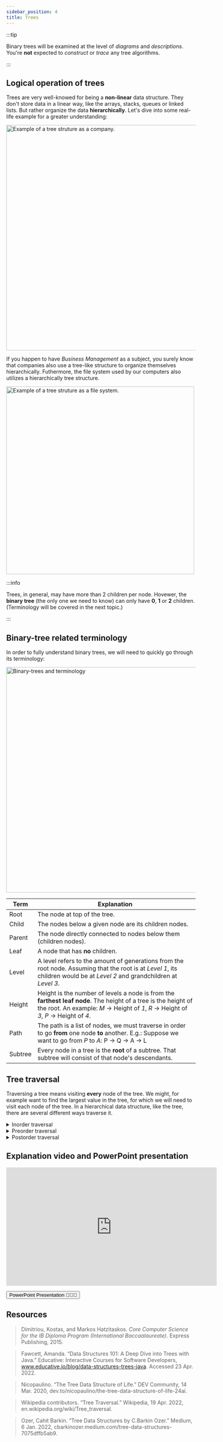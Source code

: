```yaml
---
sidebar_position: 4
title: Trees
---
```


:::tip

Binary trees will be examined at the level of _diagrams_ and _descriptions_. You're **not** expected to _construct_ or _trace_ any tree algorithms.

:::

## Logical operation of trees

Trees are very well-knowed for being a **non-linear** data structure. They don't store data in a linear way, like the arrays, stacks, queues or linked lists. But rather organize the data **hierarchically**. Let's dive into some real-life example for a greater understanding:

<img src="/img/study-guides/abstract-data-structures/tree-structure-company-example.webp" alt="Example of a tree struture as a company." width="600"/>

If you happen to have _Business Management_ as a subject, you surely know that companies also use a tree-like structure to organize themselves hierarchically. Futhermore, the file system used by our computers also utilizes a hierarchically tree structure.

<img src="/img/study-guides/abstract-data-structures/tree-structure-file-system.jpg" alt="Example of a tree struture as a file system." width="500"/>

:::info

Trees, in general, may have more than 2 children per node. Hovewer, the **binary tree** (the only one we need to know) can only have **0**, **1** or **2** children. (Terminology will be covered in the next topic.)

:::

## Binary-tree related terminology

In order to fully understand binary trees, we will need to quickly go through its terminology:

<img src="/img/study-guides/abstract-data-structures/tree-structure-terminology.png" alt="Binary-trees and terminology" width="600"/>

| Term    | Explanation                                                                                                                                                                                          |
| ------- | ---------------------------------------------------------------------------------------------------------------------------------------------------------------------------------------------------- |
| Root    | The node at top of the tree.                                                                                                                                                                         |
| Child   | The nodes below a given node are its children nodes.                                                                                                                                                 |
| Parent  | The node directly connected to nodes below them (children nodes).                                                                                                                                    |
| Leaf    | A node that has **no** children.                                                                                                                                                                     |
| Level   | A level refers to the amount of generations from the root node. Assuming that the root is at _Level 1_, its children would be at _Level 2_ and grandchildren at _Level 3_.                           |
| Height  | Height is the number of levels a node is from the **farthest leaf node**. The height of a tree is the height of the root. An example: _M_ → Height of _1_, _R_ → Height of _3_, _P_ → Height of _4_. |
| Path    | The path is a list of nodes, we must traverse in order to go **from** one node **to** another. E.g.: Suppose we want to go from _P_ to _A_: P → Q → A → L                                            |
| Subtree | Every node in a tree is the **root** of a subtree. That subtree will consist of that node's descendants.                                                                                             |

## Tree traversal

Traversing a tree means visiting **every** node of the tree. We might, for example want to find the largest value in the tree, for which we will need to visit each node of the tree. In a hierarchical data structure, like the tree, there are several different ways traverse it.

<details><summary>Inorder traversal</summary>
<p>

1. First, visit all the nodes in the **left** subtree.
2. Then the **root** node.
3. Visit all the nodes in the **right** subtree.

<img src="/img/study-guides/abstract-data-structures/Inorder-traversal.gif" alt="Inorder traversal animation" width="400"/>

</p>
</details>

<details><summary>Preorder traversal</summary>
<p>

1. Visit **root** node.
2. Visit all the nodes in the **left** subtree.
3. Visit all the nodes in the **right** subtree.

<img src="/img/study-guides/abstract-data-structures/Preorder-traversal.gif" alt="Preorder traversal animation" width="400"/>

</p>
</details>

<details><summary>Postorder traversal</summary>
<p>

1. Visit all the nodes in the **left** subtree.
2. Visit all the nodes in the **right** subtree.
3. Visit **root** node.

<img src="/img/study-guides/abstract-data-structures/Postorder-traversal.gif" alt="Postorder traversal animation" width="400"/>

</p>
</details>

## Explanation video and PowerPoint presentation

<div className="iframe-container margin-bottom--md">
    <iframe width="560" height="315" src="https://www.youtube.com/watch?v=iwa5WiFRJ6o" title="YouTube video player" frameborder="0" allow="accelerometer; autoplay; clipboard-write; encrypted-media; gyroscope; picture-in-picture" allowfullscreen></iframe>
</div>

<a href="https://www.google.com/"><button className="button button--secondary button--md">PowerPoint Presentation 👨🏻‍🏫</button></a>

## Resources

> Dimitriou, Kostas, and Markos Hatzitaskos. _Core Computer Science for the IB Diploma Program (International Baccaalaureate)_. Express Publishing, 2015.

> Fawcett, Amanda. “Data Structures 101: A Deep Dive into Trees with Java.” Educative: Interactive Courses for Software Developers, www.educative.io/blog/data-structures-trees-java. Accessed 23 Apr. 2022.

> Nicopaulino. “The Tree Data Structure of Life.” DEV Community, 14 Mar. 2020, dev.to/nicopaulino/the-tree-data-structure-of-life-24ai.

> Wikipedia contributors. “Tree Traversal.” Wikipedia, 19 Apr. 2022, en.wikipedia.org/wiki/Tree_traversal.

> Ozer, Cahit Barkin. “Tree Data Structures by C.Barkin Ozer.” Medium, 6 Jan. 2022, cbarkinozer.medium.com/tree-data-structures-7075dffb5ab9.
